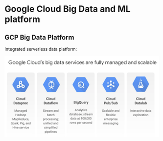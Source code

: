 # Google Cloud Big Data and ML platform

## GCP Big Data Platform

Integrated serverless data platform:

![platform big data](big_data_platform.png)
